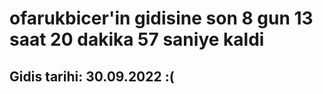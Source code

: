 # ofarukbicer'in gidisine son 8 gun 13 saat 20 dakika 57 saniye kaldi

## Gidis tarihi: 30.09.2022 :(